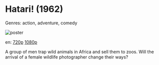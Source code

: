 # Hatari! (1962)

Genres: action, adventure, comedy

![poster](http://image.tmdb.org/t/p/w500/ulF9l08e5fAo5A2x2KLku59csXN.jpg)

en:
  [720p](magnet:?xt=urn:btih:47C26742137207F05EAF575408EB9AFC4FCE5AF4&tr=udp://glotorrents.pw:6969/announce&tr=udp://tracker.opentrackr.org:1337/announce&tr=udp://torrent.gresille.org:80/announce&tr=udp://tracker.openbittorrent.com:80&tr=udp://tracker.coppersurfer.tk:6969&tr=udp://tracker.leechers-paradise.org:6969&tr=udp://p4p.arenabg.ch:1337&tr=udp://tracker.internetwarriors.net:1337)
  [1080p](magnet:?xt=urn:btih:C974E0E53E87693D8315C11CC41E70A8672A001E&tr=udp://glotorrents.pw:6969/announce&tr=udp://tracker.opentrackr.org:1337/announce&tr=udp://torrent.gresille.org:80/announce&tr=udp://tracker.openbittorrent.com:80&tr=udp://tracker.coppersurfer.tk:6969&tr=udp://tracker.leechers-paradise.org:6969&tr=udp://p4p.arenabg.ch:1337&tr=udp://tracker.internetwarriors.net:1337)
  


A group of men trap wild animals in Africa and sell them to zoos. Will the arrival of a female wildlife photographer change their ways?